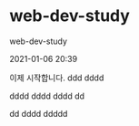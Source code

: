 # web-dev-study
web-dev-study
 



2021-01-06 20:39

이제 시작합니다.
ddd
dddd

dddd
dddd
dddd
dd

dd
dddd
ddddd

